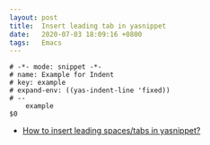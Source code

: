 ```yaml
---
layout: post
title:  Insert leading tab in yasnippet
date:   2020-07-03 18:09:16 +0800
tags:   Emacs
---
```


```
# -*- mode: snippet -*-
# name: Example for Indent
# key: example
# expand-env: ((yas-indent-line 'fixed))
# --
    example
$0
```

- [How to insert leading spaces/tabs in yasnippet?](https://emacs.stackexchange.com/questions/39354/how-to-insert-leading-spaces-tabs-in-yasnippet)
